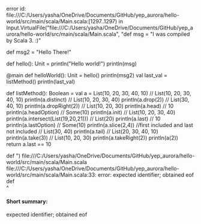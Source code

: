 error id: file:///C:/Users/yasha/OneDrive/Documents/GitHub/yep_aurora/hello-world/src/main/scala/Main.scala:[1297..1297) in Input.VirtualFile("file:///C:/Users/yasha/OneDrive/Documents/GitHub/yep_aurora/hello-world/src/main/scala/Main.scala", "def msg = "I was compiled by Scala 3. :)"

def msg2 = "Hello There!"

def hello(): Unit =
  println("Hello world!")
  println(msg)

@main def helloWorld(): Unit =
  hello()
  println(msg2)
  val last_val = listMethod()
  println(last_val)

def listMethod(): Boolean = 
    val a = List(10, 20, 30, 40, 10)      // List(10, 20, 30, 40, 10)
    println(a.distinct)                            // List(10, 20, 30, 40)
    println(a.drop(2))                             // List(30, 40, 10)
    println(a.dropRight(2))                        // List(10, 20, 30)
    println(a.head)                                // 10
    println(a.headOption)                          // Some(10)
    println(a.init)                                // List(10, 20, 30, 40)
    println(a.intersect(List(19,20,21)))           // List(20)
    println(a.last)                                // 10
    println(a.lastOption)                          // Some(10)
    println(a.slice(2,4)) //first included and last not included                         // List(30, 40)
    println(a.tail)                                // List(20, 30, 40, 10)
    println(a.take(3))                             // List(10, 20, 30)
    println(a.takeRight(2))
    println(a(2))  
    return a.last == 10

def    ")
file:///C:/Users/yasha/OneDrive/Documents/GitHub/yep_aurora/hello-world/src/main/scala/Main.scala
file:///C:/Users/yasha/OneDrive/Documents/GitHub/yep_aurora/hello-world/src/main/scala/Main.scala:33: error: expected identifier; obtained eof
def    
       ^
#### Short summary: 

expected identifier; obtained eof